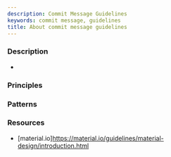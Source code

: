```yaml
---
description: Commit Message Guidelines
keywords: commit message, guidelines
title: About commit message guidelines
---
```


### Description
- 
### Principles

### Patterns

### Resources

- [material.io]https://material.io/guidelines/material-design/introduction.html